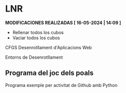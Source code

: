 # LNR

**MODIFICACIONES REALIZADAS [ 16-05-2024 | 14:09 ]**

- Rellenar todos los cubos
- Vaciar todos los cubos

CFGS Desenrotllament d'Aplicacions Web

Entorns de Desenrotllament

## Programa del joc dels poals

Programa exemple per activitat de Github amb Python

